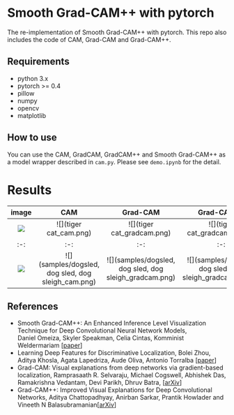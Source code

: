 # Smooth Grad-CAM++ with pytorch
The re-implementation of Smooth Grad-CAM++ with pytorch.
This repo also includes the code of CAM, Grad-CAM and Grad-CAM++.

## Requirements
* python 3.x
* pytorch >= 0.4
* pillow
* numpy
* opencv
* matplotlib

## How to use
You can use the CAM, GradCAM, GradCAM++ and Smooth Grad-CAM++ as a model wrapper described in `cam.py`.
Please see `demo.ipynb` for the detail.

# Results
|image|CAM|Grad-CAM|Grad-CAM++|Smooth Grad-CAM++|
|:-:|:-:|:-:|:-:|:-:|
|![](results/tigercat.jpg)|![](tiger cat_cam.png)|![](tiger cat_gradcam.png)|![](tiger cat_gradcampp.png)|![](tiger cat_smoothgradcampp.png)|
|:-:|:-:|:-:|:-:|:-:|
|![](samples/dogsled.jpg)|![](samples/dogsled, dog sled, dog sleigh_cam.png)|![](samples/dogsled, dog sled, dog sleigh_gradcam.png)|![](samples/dogsled, dog sled, dog sleigh_gradcampp.png)|![](samples/dogsled, dog sled, dog sleigh_smoothgradcampp.png)|

## References
* Smooth Grad-CAM++: An Enhanced Inference Level Visualization Technique for Deep Convolutional Neural Network Models,  
  Daniel Omeiza, Skyler Speakman, Celia Cintas, Komminist Weldermariam [[paper](https://arxiv.org/abs/1908.01224)]
* Learning Deep Features for Discriminative Localization, 
  Bolei Zhou, Aditya Khosla, Agata Lapedriza, Aude Oliva, Antonio Torralba [[paper](http://cnnlocalization.csail.mit.edu/Zhou_Learning_Deep_Features_CVPR_2016_paper.pdf)]
* Grad-CAM: Visual explanations from deep networks via gradient-based localization,
  Ramprasaath R. Selvaraju, Michael Cogswell, Abhishek Das, Ramakrishna Vedantam, Devi Parikh, Dhruv Batra, [[arXiv](https://arxiv.org/abs/1610.02391)]
* Grad-CAM++: Improved Visual Explanations for Deep Convolutional Networks,
  Aditya Chattopadhyay, Anirban Sarkar, Prantik Howlader and Vineeth N Balasubramanian[[arXiv](https://arxiv.org/pdf/1710.11063.pdf)]
  
